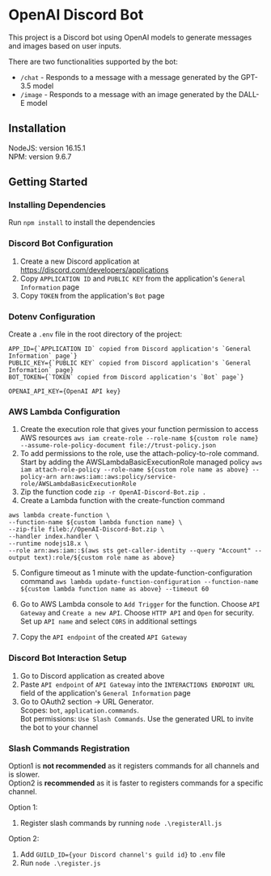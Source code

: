 # OpenAI Discord Bot

This project is a Discord bot using OpenAI models to generate messages and images based on user inputs.

There are two functionalities supported by the bot:

-   `/chat` - Responds to a message with a message generated by the GPT-3.5 model
-   `/image` - Responds to a message with an image generated by the DALL-E model

## Installation

NodeJS: version 16.15.1  
NPM: version 9.6.7

## Getting Started

### Installing Dependencies

Run `npm install` to install the dependencies

### Discord Bot Configuration

1. Create a new Discord application at https://discord.com/developers/applications
2. Copy `APPLICATION ID` and `PUBLIC KEY` from the application's `General Information` page
3. Copy `TOKEN` from the application's `Bot` page

### Dotenv Configuration

Create a `.env` file in the root directory of the project:  

```
APP_ID={`APPLICATION ID` copied from Discord application's `General Information` page`}
PUBLIC_KEY={`PUBLIC KEY` copied from Discord application's `General Information` page}
BOT_TOKEN={`TOKEN` copied from Discord application's `Bot` page`}

OPENAI_API_KEY={OpenAI API key}
```

### AWS Lambda Configuration

1. Create the execution role that gives your function permission to access AWS resources
   `aws iam create-role --role-name ${custom role name} --assume-role-policy-document file://trust-policy.json`
2. To add permissions to the role, use the attach-policy-to-role command.
   Start by adding the AWSLambdaBasicExecutionRole managed policy
   `aws iam attach-role-policy --role-name ${custom role name as above} --policy-arn arn:aws:iam::aws:policy/service-role/AWSLambdaBasicExecutionRole`
3. Zip the function code
   `zip -r OpenAI-Discord-Bot.zip .`
4. Create a Lambda function with the create-function command

```
aws lambda create-function \
--function-name ${custom lambda function name} \
--zip-file fileb://OpenAI-Discord-Bot.zip \
--handler index.handler \
--runtime nodejs18.x \
--role arn:aws:iam::$(aws sts get-caller-identity --query "Account" --output text):role/${custom role name as above}
```

5. Configure timeout as 1 minute with the update-function-configuration command
   `aws lambda update-function-configuration --function-name ${custom lambda function name as above} --timeout 60`

6. Go to AWS Lambda console to `Add Trigger` for the function.
   Choose `API Gateway` and `Create a new API`.
   Choose `HTTP API` and `Open` for security.
   Set up `API name` and select `CORS` in additional settings
7. Copy the `API endpoint` of the created `API Gateway`

### Discord Bot Interaction Setup

1. Go to Discord application as created above
2. Paste `API endpoint` of `API Gateway` into the `INTERACTIONS ENDPOINT URL` field of the application's `General Information` page
3. Go to OAuth2 section → URL Generator.  
   Scopes: `bot`, `application.commands`.  
   Bot permissions: `Use Slash Commands`.
   Use the generated URL to invite the bot to your channel

### Slash Commands Registration

Option1 is **not recommended** as it registers commands for all channels and is slower.  
Option2 is **recommended** as it is faster to registers commands for a specific channel.  

Option 1:  

1. Register slash commands by running `node .\registerAll.js`

Option 2:  

1. Add `GUILD_ID={your Discord channel's guild id}` to `.env` file
2. Run `node .\register.js`
